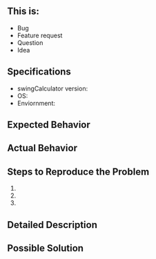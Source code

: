 <!--- Provide a general summary of the issue in the Title above -->

## This is:
<!-- Select one -->
- Bug
- Feature request
- Question
- Idea

<!--- If you report bug, please follow template below -->
<!--- It will allow us to better understand problem and help you faster -->

## Specifications

  - swingCalculator version:
  - OS:
  - Enviornment:

## Expected Behavior
<!--- Tell us what should happen -->

## Actual Behavior
<!--- Tell us what happens instead of the expected behavior -->

## Steps to Reproduce the Problem
<!--- Provide a link to a live example, or an unambiguous set of steps to -->
<!--- reproduce this bug. Include code to reproduce, if relevant -->
1.
2.
3.

## Detailed Description
<!--- Provide a detailed description of the change or addition you are proposing -->

## Possible Solution
<!--- Not obligatory, but suggest a fix/reason for the bug, -->
